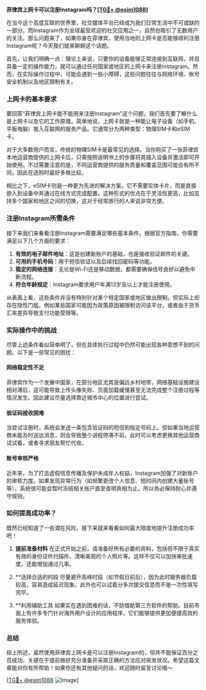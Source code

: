 **菲律宾上网卡可以注册Instagram吗？[[TG💪+ @esim1088](https://t.me/s/esim1088)]**

在当今这个高度互联的世界里，社交媒体平台已经成为我们日常生活中不可或缺的一部分。而Instagram作为全球最受欢迎的社交应用之一，自然也吸引了无数用户的关注。那么问题来了，如果你身在菲律宾，使用当地的上网卡是否能够顺利注册Instagram呢？今天我们就来聊聊这个话题。

首先，让我们明确一点：理论上来说，只要你的设备能够正常连接到互联网，并且具备一定的操作能力，就可以通过任何国家或地区的上网卡来注册Instagram。然而，在实际操作过程中，可能会遇到一些小障碍，这些问题往往与网络环境、账号安全机制以及地区限制有关。

### 上网卡的基本要求

要回答“菲律宾上网卡能不能用来注册Instagram”这个问题，我们首先要了解什么是上网卡以及它的工作原理。简单地说，上网卡就是一种能让电子设备（如手机、平板电脑）接入互联网的服务产品。它通常分为两种类型：物理SIM卡和eSIM卡。

对于大多数用户而言，传统的物理SIM卡是最常见的选择。当你购买了一张菲律宾本地运营商提供的上网卡后，只需按照说明书上的步骤将其插入设备并激活即可开始使用。不过需要注意的是，不同运营商提供的服务质量和覆盖范围可能会有所不同，因此在选购时最好多做比较。

相比之下，eSIM卡则是一种更为先进的解决方案。它不需要实体卡片，而是直接嵌入到设备中并通过在线方式完成配置。这种形式的优点在于灵活性更高，比如支持多个国家和地区之间的切换，这对于经常旅行的人来说非常方便。

### 注册Instagram所需条件

接下来我们来看看注册Instagram需要满足哪些基本条件。根据官方指南，你需要满足以下几个方面的要求：

1. **有效的电子邮件地址**：这是创建新账户的基础，也是接收验证邮件的关键。
2. **可用的手机号码**：用于短信验证以及后续找回密码等功能。
3. **稳定的网络连接**：无论是Wi-Fi还是移动数据，都需要确保信号良好以避免中断流程。
4. **符合年龄规定**：Instagram要求用户年满13岁及以上才能注册使用。

从表面上看，这些条件并没有特别针对某个特定国家或地区做出限制，但实际上却存在隐性门槛。例如某些国家可能因为政策原因被限制访问该平台，或者由于货币汇率差异导致支付功能受限等。

### 实际操作中的挑战

尽管上述条件看似简单明了，但在具体执行过程中仍然可能出现各种意想不到的问题。以下是一些常见的困扰：

#### 网络稳定性不足
菲律宾作为一个发展中国家，在部分地区尤其是偏远乡村地带，网络基础设施建设相对滞后，这可能导致上传头像失败、页面加载缓慢甚至无法完成整个注册过程等情况发生。因此建议尽量选择靠近城市中心的位置进行尝试。

#### 验证码接收困难
当尝试注册时，系统会发送一条包含验证码的短信到指定号码上。但如果当地运营商未能及时送达消息，则会导致整个进程停滞不前。此时可以考虑更换其他运营商试试看，或者寻求朋友帮忙代收。

#### 账号审核严格
近年来，为了打击虚假信息传播及保护未成年人权益，Instagram加强了对新账户的审核力度。如果发现异常行为（如频繁更改个人信息、短时间内创建大量账号等），系统很可能会暂时冻结相关账户直至查明真相为止。所以务必保持耐心并遵守规则。

### 如何提高成功率？

既然已经知道了一些潜在风险，接下来就来看看如何最大限度地提升注册成功率吧！

1. **提前准备材料**
   在正式开始之前，请准备好所有必要的资料，包括但不限于真实有效的身份证件扫描件、清晰美观的个人照片等。这样不仅可以加快审批速度，还能增加通过几率。

2. **选择合适的时段
   尽量避开高峰时段（如节假日前后），因为此时服务器负载较高，容易造成延迟现象。此外也可以试着分多次提交信息而不是一次性填写完毕。

3. **利用辅助工具
   如果实在遇到困难的话，不妨借助第三方软件的帮助。目前市面上有许多专门针对海外用户设计的应用程序，它们能够提供更加便捷高效的服务体验。

### 总结

综上所述，虽然使用菲律宾上网卡是可以注册Instagram的，但并不能保证百分之百成功。关键在于提前做好充分准备并采取正确的方法应对突发状况。希望这篇文章能对你有所帮助！如果你还有其他疑问的话，欢迎随时留言讨论哦～ 

[[TG💪+ @esim1088](https://t.me/s/esim1088) ![Image](https://i.postimg.cc/4NQfJmqS/Snipaste-2025-05-13-00-14-12.png)]